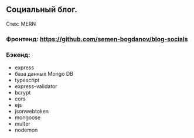 ## Социальный блог. 

Стек: MERN

### Фронтенд: https://github.com/semen-bogdanov/blog-socials
### Бэкенд:

- express
- база данных Mongo DB
- typescript
- express-validator
- bcrypt
- cors
- ejs
- jsonwebtoken
- mongoose
- multer
- nodemon
